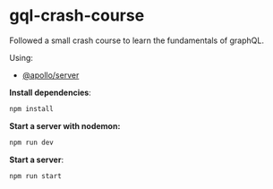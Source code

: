 # gql-crash-course

Followed a small crash course to learn the fundamentals of graphQL.

Using:

- [@apollo/server](https://www.npmjs.com/package/@apollo/server)

**Install dependencies**:

```sh
npm install
```

**Start a server with nodemon:**

```sh
npm run dev
```

**Start a server**:

```sh
npm run start
```
